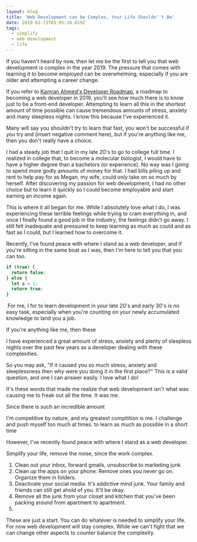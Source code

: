 ```yaml
---
layout: blog
title: 'Web Development can be Complex, Your Life Shouldn''t Be'
date: 2019-02-13T03:05:20.819Z
tags:
  - simplify
  - web development
  - life
---
```

If you haven't heard by now, then let me be the first to tell you that web development is complex in the year 2019. The pressure that comes with learning it to become employed can be overwhelming, especially if you are older and attempting a career change.

If you refer to [Kamran Ahmed's Developer Roadmap](https://github.com/kamranahmedse/developer-roadmap#introduction), a roadmap to becoming a web developer in 2019, you'll see how much there is to know just to be a front-end developer. Attempting to learn all this in the shortest amount of time possible can cause tremendous amounts of stress, anxiety and many sleepless nights. I know this because I've experienced it.

Many will say you shouldn't try to learn that fast, you won't be successful if you try and (insert negative comment here), but if you're anything like me, then you don't really have a choice.

I had a steady job that I quit in my late 20's to go to college full time. I realized in college that, to become a molecular biologist, I would have to have a higher degree than a bachelors (or experience). No way was I going to spend more godly amounts of money for that. I had bills piling up and rent to help pay for as Megan, my wife, could only take on so much by herself. After discovering my passion for web development, I had no other choice but to learn it quickly so I could become employable and start earning an income again.

This is where it all began for me. While I absolutely love what I do, I was experiencing these terrible feelings while trying to cram everything in, and once I finally found a good job in the industry, the feelings didn't go away. I still felt inadequate and pressured to keep learning as much as could and as fast as I could, but I learned how to overcome it.

Recently, I've found peace with where I stand as a web developer, and if you're sitting in the same boat as I was, then I'm here to tell you that you can too.
​

```js
if (true) {
  return false;
} else {
  let a = 1;
  return true;
}
```

​
For me, I  for to learn development in your late 20's and early 30's is no easy task, especially when you're counting on your newly accumulated knowledge to land you a job.

If you're anything like me, then these 

I have experienced a great amount of stress, anxiety and plenty of sleepless nights over the past few years as a developer dealing with these complexities. 

So you may ask, "If it caused you so much stress, anxiety and sleeplessness then why were you doing it in the first place?" This is a valid question, and one I can answer easily. I love what I do! 

It's these words that made me realize that web development isn't what was causing me to freak out all the time. It was me.

Since there is such an incredible amount

I'm competitive by nature, and my greatest compitition is me. I challenge and push myself too much at times. to learn as much as possible in a short time

However, I've recently found peace with where I stand as a web developer.

Simplify your life, remove the noise, since the work complex.

1. Clean out your inbox, forward gmails, unsubscribe to marketing junk
2. Clean up the apps on your phone. Remove ones you never go on. Organize them in folders.
3. Deactivate your social media. It's addictive mind junk. Your family and friends can still get ahold of you. It'll be okay.
4. Remove all the junk from your closet and kitchen that you've been packing around from apartment to apartment.
5. 

These are just a start. You can do whatever is needed to simplify your life. For now web development will stay complex. While we can't fight that we can change other aspects to counter balance the complexity.
